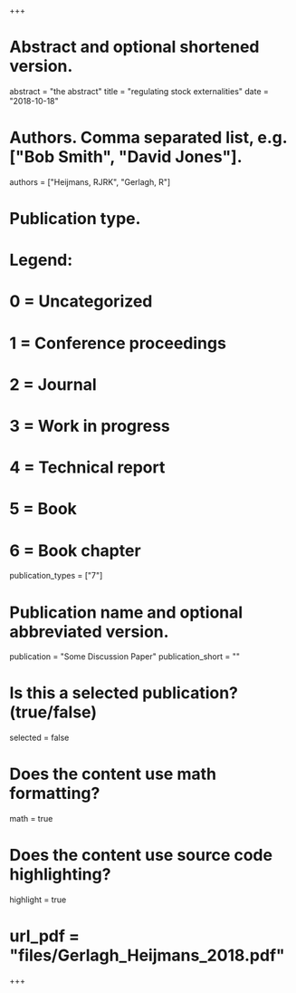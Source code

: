 +++

# Abstract and optional shortened version.

abstract = "the abstract"
title = "regulating stock externalities" date = "2018-10-18"

# Authors. Comma separated list, e.g. ["Bob Smith", "David Jones"].
authors = ["Heijmans, RJRK", "Gerlagh, R"]

# Publication type.
# Legend:
# 0 = Uncategorized
# 1 = Conference proceedings
# 2 = Journal
# 3 = Work in progress
# 4 = Technical report
# 5 = Book
# 6 = Book chapter
publication_types = ["7"]

# Publication name and optional abbreviated version.
publication = "Some Discussion Paper" publication_short = ""

# Is this a selected publication? (true/false)
selected = false

# Does the content use math formatting?
math = true

# Does the content use source code highlighting?
highlight = true

# url_pdf = "files/Gerlagh_Heijmans_2018.pdf" 

+++
